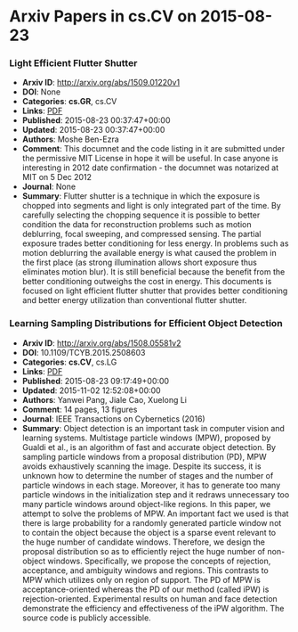 # Arxiv Papers in cs.CV on 2015-08-23
### Light Efficient Flutter Shutter
- **Arxiv ID**: http://arxiv.org/abs/1509.01220v1
- **DOI**: None
- **Categories**: **cs.GR**, cs.CV
- **Links**: [PDF](http://arxiv.org/pdf/1509.01220v1)
- **Published**: 2015-08-23 00:37:47+00:00
- **Updated**: 2015-08-23 00:37:47+00:00
- **Authors**: Moshe Ben-Ezra
- **Comment**: This documnet and the code listing in it are submitted under the
  permissive MIT License in hope it will be useful. In case anyone is
  interesting in 2012 date confirmation - the documnet was notarized at MIT on
  5 Dec 2012
- **Journal**: None
- **Summary**: Flutter shutter is a technique in which the exposure is chopped into segments and light is only integrated part of the time. By carefully selecting the chopping sequence it is possible to better condition the data for reconstruction problems such as motion deblurring, focal sweeping, and compressed sensing. The partial exposure trades better conditioning for less energy. In problems such as motion deblurring the available energy is what caused the problem in the first place (as strong illumination allows short exposure thus eliminates motion blur). It is still beneficial because the benefit from the better conditioning outweighs the cost in energy.   This documents is focused on light efficient flutter shutter that provides better conditioning and better energy utilization than conventional flutter shutter.



### Learning Sampling Distributions for Efficient Object Detection
- **Arxiv ID**: http://arxiv.org/abs/1508.05581v2
- **DOI**: 10.1109/TCYB.2015.2508603
- **Categories**: **cs.CV**, cs.LG
- **Links**: [PDF](http://arxiv.org/pdf/1508.05581v2)
- **Published**: 2015-08-23 09:17:49+00:00
- **Updated**: 2015-11-02 12:52:08+00:00
- **Authors**: Yanwei Pang, Jiale Cao, Xuelong Li
- **Comment**: 14 pages, 13 figures
- **Journal**: IEEE Transactions on Cybernetics (2016)
- **Summary**: Object detection is an important task in computer vision and learning systems. Multistage particle windows (MPW), proposed by Gualdi et al., is an algorithm of fast and accurate object detection. By sampling particle windows from a proposal distribution (PD), MPW avoids exhaustively scanning the image. Despite its success, it is unknown how to determine the number of stages and the number of particle windows in each stage. Moreover, it has to generate too many particle windows in the initialization step and it redraws unnecessary too many particle windows around object-like regions. In this paper, we attempt to solve the problems of MPW. An important fact we used is that there is large probability for a randomly generated particle window not to contain the object because the object is a sparse event relevant to the huge number of candidate windows. Therefore, we design the proposal distribution so as to efficiently reject the huge number of non-object windows. Specifically, we propose the concepts of rejection, acceptance, and ambiguity windows and regions. This contrasts to MPW which utilizes only on region of support. The PD of MPW is acceptance-oriented whereas the PD of our method (called iPW) is rejection-oriented. Experimental results on human and face detection demonstrate the efficiency and effectiveness of the iPW algorithm. The source code is publicly accessible.



